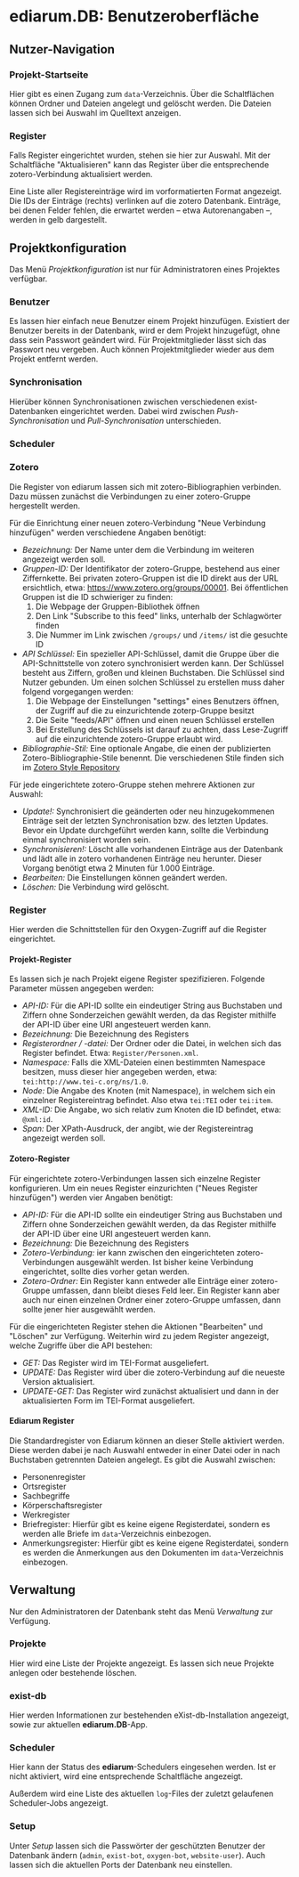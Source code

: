ediarum.DB: Benutzeroberfläche
==============================

## Nutzer-Navigation

### Projekt-Startseite

Hier gibt es einen Zugang zum `data`-Verzeichnis. Über die Schaltflächen können Ordner und Dateien angelegt und gelöscht werden. Die Dateien lassen sich bei Auswahl im Quelltext anzeigen.

### Register

Falls Register eingerichtet wurden, stehen sie hier zur Auswahl.
Mit der
Schaltfläche "Aktualisieren" kann das Register über die entsprechende zotero-Verbindung aktualisiert
werden.

Eine Liste aller Registereinträge wird im vorformatierten Format angezeigt. Die IDs der Einträge
(rechts) verlinken auf die zotero Datenbank. Einträge, bei denen Felder fehlen, die erwartet werden
– etwa Autorenangaben –, werden in gelb dargestellt.

## Projektkonfiguration

Das Menü *Projektkonfiguration* ist nur für Administratoren eines Projektes verfügbar.

### Benutzer

Es lassen hier einfach neue Benutzer einem Projekt hinzufügen.
Existiert der Benutzer bereits in der Datenbank, wird er dem Projekt hinzugefügt, ohne dass sein Passwort geändert wird.
Für Projektmitglieder lässt sich das Passwort neu vergeben. Auch können Projektmitglieder wieder aus dem Projekt entfernt werden.

### Synchronisation

Hierüber können Synchronisationen zwischen verschiedenen exist-Datenbanken eingerichtet werden. Dabei wird zwischen *Push-Synchronisation* und *Pull-Synchronisation* unterschieden.

<!-- TODO -->

### Scheduler

<!-- TODO -->

### Zotero

Die Register von ediarum lassen sich mit zotero-Bibliographien verbinden. Dazu müssen zunächst die
Verbindungen zu einer zotero-Gruppe hergestellt werden.

Für die Einrichtung einer neuen zotero-Verbindung "Neue Verbindung hinzufügen" werden verschiedene Angaben benötigt:

* *Bezeichnung:*
    Der Name unter dem die Verbindung im weiteren angezeigt werden soll.
* *Gruppen-ID:*
    Der Identifikator der zotero-Gruppe, bestehend aus einer Ziffernkette. Bei privaten zotero-Gruppen ist die ID direkt aus der URL ersichtlich, etwa: https://www.zotero.org/groups/00001.
    Bei öffentlichen Gruppen ist die ID schwieriger zu finden:
    1. Die Webpage der Gruppen-Bibliothek öffnen
    2. Den Link "Subscribe to this feed" links, unterhalb der Schlagwörter finden
    3. Die Nummer im Link zwischen `/groups/` und `/items/` ist die gesuchte ID
* *API Schlüssel:*
    Ein spezieller API-Schlüssel, damit die Gruppe über die API-Schnittstelle von zotero synchronisiert werden kann. Der Schlüssel besteht aus Ziffern, großen und kleinen Buchstaben.
    Die Schlüssel sind Nutzer gebunden. Um einen solchen Schlüssel zu erstellen muss daher folgend vorgegangen werden:
    1. Die Webpage der Einstellungen "settings" eines Benutzers öffnen, der Zugriff auf die zu einzurichtende zoterp-Gruppe besitzt
    2. Die Seite "feeds/API" öffnen und einen neuen Schlüssel erstellen
    3. Bei Erstellung des Schlüssels ist darauf zu achten, dass Lese-Zugriff auf die einzurichtende zotero-Gruppe erlaubt wird.
* *Bibliographie-Stil:*
    Eine optionale Angabe, die einen der publizierten Zotero-Bibliographie-Stile benennt. Die verschiedenen Stile finden sich im [Zotero Style Repository](https://www.zotero.org/styles/)

Für jede eingerichtete zotero-Gruppe stehen mehrere Aktionen zur Auswahl:
* *Update!:*
    Synchronisiert die geänderten oder neu hinzugekommenen Einträge seit der letzten Synchronisation
    bzw. des letzten Updates. Bevor ein Update durchgeführt werden kann, sollte die Verbindung einmal
    synchronisiert worden sein.
* *Synchronisieren!:*
    Löscht alle vorhandenen Einträge aus der Datenbank und lädt alle in zotero
    vorhandenen Einträge neu herunter. Dieser Vorgang benötigt etwa 2 Minuten für 1.000 Einträge.
* *Bearbeiten:*
    Die Einstellungen können geändert werden.
* *Löschen:*
    Die Verbindung wird gelöscht.

### Register

Hier werden die Schnittstellen für den Oxygen-Zugriff auf die Register eingerichtet.

#### Projekt-Register

Es lassen sich je nach Projekt eigene Register spezifizieren. Folgende Parameter müssen angegeben werden:
* *API-ID:*
    Für die API-ID sollte ein eindeutiger String aus Buchstaben und Ziffern ohne Sonderzeichen
    gewählt werden, da das Register mithilfe der API-ID über eine URI angesteuert werden kann.
* *Bezeichnung:*
    Die Bezeichnung des Registers
* *Registerordner / -datei:*
    Der Ordner oder die Datei, in welchen sich das Register befindet. Etwa: `Register/Personen.xml`.
* *Namespace:*
    Falls die XML-Dateien einen bestimmten Namespace besitzen, muss dieser hier angegeben werden, etwa: `tei:http://www.tei-c.org/ns/1.0`.
* *Node:*
    Die Angabe des Knoten (mit Namespace), in welchem sich ein einzelner Registereintrag befindet. Also etwa `tei:TEI` oder `tei:item`.
* *XML-ID:*
    Die Angabe, wo sich relativ zum Knoten die ID befindet, etwa: `@xml:id`.
* *Span:*
    Der XPath-Ausdruck, der angibt,  wie der Registereintrag angezeigt werden soll.

#### Zotero-Register

Für eingerichtete zotero-Verbindungen lassen sich einzelne Register konfigurieren. Um ein neues Register
einzurichten ("Neues Register hinzufügen") werden vier Angaben benötigt:
*  *API-ID:*
    Für die API-ID sollte ein eindeutiger String aus Buchstaben und Ziffern ohne Sonderzeichen
    gewählt werden, da das Register mithilfe der API-ID über eine URI angesteuert werden kann.
* *Bezeichnung:*
    Die Bezeichnung des Registers
* *Zotero-Verbindung:*
    ier kann zwischen den eingerichteten zotero-Verbindungen ausgewählt werden.
    Ist bisher keine Verbindung eingerichtet, sollte dies vorher getan werden.
* *Zotero-Ordner:*
    Ein Register kann entweder alle Einträge einer zotero-Gruppe umfassen, dann bleibt
    dieses Feld leer. Ein Register kann aber auch nur einen einzelnen Ordner einer zotero-Gruppe umfassen,
    dann sollte jener hier ausgewählt werden.

Für die eingerichteten Register stehen die Aktionen "Bearbeiten" und "Löschen" zur Verfügung. Weiterhin
wird zu jedem Register angezeigt, welche Zugriffe über die API bestehen:
* *GET:*
    Das Register wird im TEI-Format ausgeliefert.
* *UPDATE:* Das Register wird über die zotero-Verbindung auf die neueste Version aktualisiert.
* *UPDATE-GET:*
    Das Register wird zunächst aktualisiert und dann in der aktualisierten Form im TEI-Format ausgeliefert.

#### Ediarum Register

Die Standardregister von Ediarum können an dieser Stelle aktiviert werden.
Diese werden dabei je nach Auswahl entweder in einer Datei oder in nach Buchstaben getrennten Dateien angelegt.
Es gibt die Auswahl zwischen:
* Personenregister
* Ortsregister
* Sachbegriffe
* Körperschaftsregister
* Werkregister
* Briefregister:
    Hierfür gibt es keine eigene Registerdatei, sondern es werden alle Briefe im `data`-Verzeichnis einbezogen.
* Anmerkungsregister:
    Hierfür gibt es keine eigene Registerdatei, sondern es werden die Anmerkungen aus den Dokumenten im `data`-Verzeichnis einbezogen.

## Verwaltung

Nur den Administratoren der Datenbank steht das Menü *Verwaltung* zur Verfügung.

### Projekte

Hier wird eine Liste der Projekte angezeigt. Es lassen sich neue Projekte anlegen oder bestehende löschen.

### exist-db

Hier werden Informationen zur bestehenden eXist-db-Installation angezeigt, sowie zur aktuellen **ediarum.DB**-App.

### Scheduler

Hier kann der Status des **ediarum**-Schedulers eingesehen werden. Ist er nicht aktiviert, wird eine entsprechende Schaltfläche angezeigt.

Außerdem wird eine Liste des aktuellen `log`-Files der zuletzt gelaufenen Scheduler-Jobs angezeigt.

### Setup

Unter *Setup* lassen sich die Passwörter der geschützten Benutzer der Datenbank ändern (`admin`, `exist-bot`, `oxygen-bot`, `website-user`). Auch lassen sich die aktuellen Ports der Datenbank neu einstellen.

<!-- TODO: Projects Controller -->
